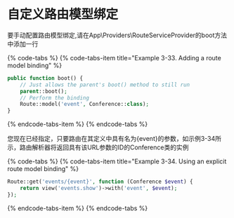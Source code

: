 # 自定义路由模型绑定

要手动配置路由模型绑定,请在App\Providers\RouteServiceProvider的boot方法中添加一行

{% code-tabs %}
{% code-tabs-item title="Example 3-33. Adding a route model binding" %}
```php
public function boot() {
    // Just allows the parent's boot() method to still run
    parent::boot();
    // Perform the binding
    Route::model('event', Conference::class);
}
```
{% endcode-tabs-item %}
{% endcode-tabs %}

您现在已经指定，只要路由在其定义中具有名为{event}的参数，如示例3-34所示，路由解析器将返回具有该URL参数的ID的Conference类的实例

{% code-tabs %}
{% code-tabs-item title="Example 3-34. Using an explicit route model binding" %}
```php
Route::get('events/{event}', function (Conference $event) { 
    return view('events.show')->with('event', $event);
});
```
{% endcode-tabs-item %}
{% endcode-tabs %}

